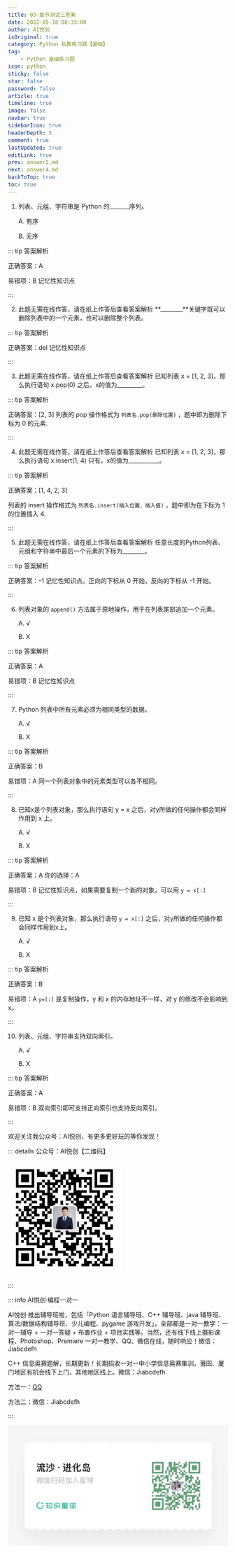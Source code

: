 ```yaml
---
title: 03-章节测试三答案
date: 2022-05-18 08:33:00
author: AI悦创
isOriginal: true
category: Python 私教练习题【基础】
tag:
    - Python 基础练习题
icon: python
sticky: false
star: false
password: false
article: true
timeline: true
image: false
navbar: true
sidebarIcon: true
headerDepth: 5
comment: true
lastUpdated: true
editLink: true
prev: answer2.md
next: answer4.md
backToTop: true
toc: true
---
```


1.  列表、元组、字符串是 Python 的\_\_\_\_\_\_\_序列。 
    
    A. 有序 
    
    B. 无序

::: tip 答案解析

正确答案：A 

易错项：B 记忆性知识点

:::

2.  此题无需在线作答，请在纸上作答后查看答案解析 **\_\_\_\_\_\_\_\_**关键字既可以删除列表中的一个元素，也可以删除整个列表。
    

::: tip 答案解析

正确答案：del 记忆性知识点

:::
    

3.  此题无需在线作答，请在纸上作答后查看答案解析 已知列表 x = \[1, 2, 3\]，那么执行语句 x.pop(0) 之后，x的值为\_\_\_\_\_\_\_\_\_。
    

::: tip 答案解析

正确答案：[2, 3] 列表的 pop 操作格式为 `列表名.pop(删除位置)` ，题中即为删除下标为 0 的元素.

:::
    

4.  此题无需在线作答，请在纸上作答后查看答案解析 已知列表 x = \[1, 2, 3\]，那么执行语句 x.insert(1, 4) 只有，x的值为\_\_\_\_\_\_\_\_\_\_\_。
    

::: tip 答案解析

正确答案：\[1, 4, 2, 3\] 

列表的 insert 操作格式为 `列表名.insert(插入位置，插入值)` ，题中即为在下标为 1 的位置插入 4.

:::

5.  此题无需在线作答，请在纸上作答后查看答案解析 任意长度的Python列表、元组和字符串中最后一个元素的下标为\_\_\_\_\_\_\_\_。
    

::: tip 答案解析

正确答案：-1 记忆性知识点。正向的下标从 0 开始，反向的下标从 -1 开始。

:::    

6.  列表对象的 `append()` 方法属于原地操作，用于在列表尾部追加一个元素。 
    
    A. √ 
    
    B. X
    

::: tip 答案解析

正确答案：A 

易错项：B 记忆性知识点

:::    

7. Python 列表中所有元素必须为相同类型的数据。 

    A. √ 

    B. X

::: tip 答案解析

正确答案：B 

易错项：A 同一个列表对象中的元素类型可以各不相同。

:::    

8. 已知x是个列表对象，那么执行语句 y = x 之后，对y所做的任何操作都会同样作用到 x 上。

     A. √ 

    B. X

::: tip 答案解析

正确答案：A 你的选择：A

易错项：B 记忆性知识点，如果需要复制一个新的对象，可以用 `y = x[:]`

:::    

9. 已知 x 是个列表对象，那么执行语句 `y = x[:]` 之后，对y所做的任何操作都会同样作用到x上。 

    A. √ 

    B. X

::: tip 答案解析

正确答案：B 

易错项：A `y=[:]` 是复制操作，y 和 x 的内存地址不一样，对 y 的修改不会影响到 x。

:::    

10.  列表、元组、字符串支持双向索引。 
     
     A. √ 
     
     B. X

::: tip 答案解析

正确答案：A 

易错项：B 双向索引即可支持正向索引也支持反向索引。

:::

欢迎关注我公众号：AI悦创，有更多更好玩的等你发现！

::: details 公众号：AI悦创【二维码】

![](/gzh.jpg)

:::

::: info AI悦创·编程一对一

AI悦创·推出辅导班啦，包括「Python 语言辅导班、C++ 辅导班、java 辅导班、算法/数据结构辅导班、少儿编程、pygame 游戏开发」，全部都是一对一教学：一对一辅导 + 一对一答疑 + 布置作业 + 项目实践等。当然，还有线下线上摄影课程、Photoshop、Premiere 一对一教学、QQ、微信在线，随时响应！微信：Jiabcdefh

C++ 信息奥赛题解，长期更新！长期招收一对一中小学信息奥赛集训，莆田、厦门地区有机会线下上门，其他地区线上。微信：Jiabcdefh

方法一：[QQ](http://wpa.qq.com/msgrd?v=3&uin=1432803776&site=qq&menu=yes)

方法二：微信：Jiabcdefh

:::

![](/zsxq.jpg)